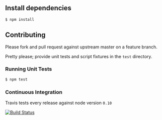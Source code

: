 
## Install dependencies

```bash
$ npm install
```

## Contributing

Please fork and pull request against upstream master on a feature branch.

Pretty please; provide unit tests and script fixtures in the `test` directory.

### Running Unit Tests

```bash
$ npm test
```

### Continuous Integration

Travis tests every release against node version `0.10`

[![Build Status](https://travis-ci.org/mapzen/pelias-openstreetmap.png?branch=master)](https://travis-ci.org/mapzen/pelias-openstreetmap)